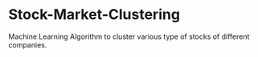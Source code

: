 # Stock-Market-Clustering
Machine Learning Algorithm to cluster various type of stocks of different companies.

